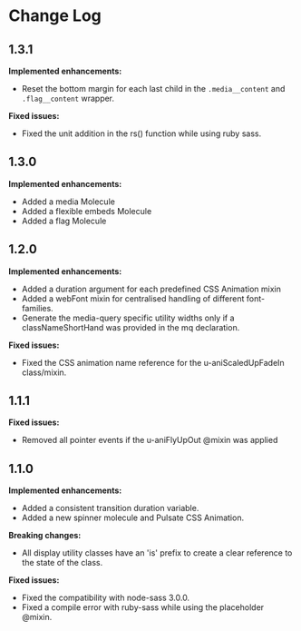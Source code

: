 # Change Log

## 1.3.1
**Implemented enhancements:**
- Reset the bottom margin for each last child in the `.media__content` and `.flag__content` wrapper.

**Fixed issues:**
- Fixed the unit addition in the rs() function while using ruby sass.

## 1.3.0
**Implemented enhancements:**
- Added a media Molecule
- Added a flexible embeds Molecule
- Added a flag Molecule

## 1.2.0
**Implemented enhancements:**
- Added a duration argument for each predefined CSS Animation mixin
- Added a webFont mixin for centralised handling of different font-families.
- Generate the media-query specific utility widths only if a classNameShortHand was provided in the mq declaration.

**Fixed issues:**
- Fixed the CSS animation name reference for the u-aniScaledUpFadeIn class/mixin.

## 1.1.1
**Fixed issues:**
- Removed all pointer events if the u-aniFlyUpOut @mixin was applied

## 1.1.0
**Implemented enhancements:**
- Added a consistent transition duration variable.
- Added a new spinner molecule and Pulsate CSS Animation.

**Breaking changes:**
- All display utility classes have an 'is' prefix to create a clear reference to the state of the class.

**Fixed issues:**
- Fixed the compatibility with node-sass 3.0.0.
- Fixed a compile error with ruby-sass while using the placeholder @mixin.
